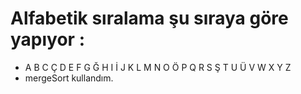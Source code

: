 # Alfabetik sıralama şu sıraya göre yapıyor :
 * A B C Ç D E F G Ğ H I İ J K L M N O Ö P Q R S Ş T U Ü V W X Y Z
 * mergeSort kullandım.
